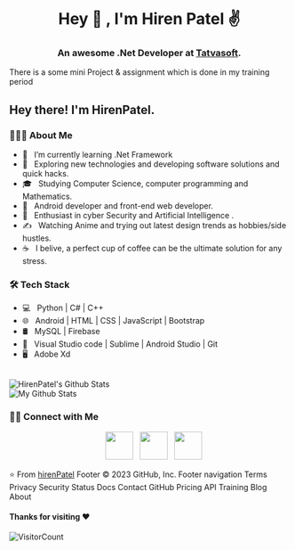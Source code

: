 <h1 align="center"> Hey 👋 , I'm Hiren Patel ✌️ </h1>

<h3 align="center">
    An awesome .Net Developer at <a href="https://www.tatvasoft.com/">Tatvasoft</a>.  
</h3>

There is a some mini Project & assignment which is done in my training period 


<h2> Hey there! I'm HirenPatel. </h2>
<!-- <img align="right" alt="GIF" src="https://raw.githubusercontent.com/devSouvik/devSouvik/master/gif3.gif" width="500"/> -->


<h3> 👨🏻‍💻 About Me </h3>

- 🔭 &nbsp; I’m currently learning .Net Framework
- 🤔 &nbsp; Exploring new technologies and developing software solutions and quick hacks.
- 🎓 &nbsp; Studying Computer Science, computer programming and Mathematics.
- 💼 &nbsp; Android developer and front-end web developer.
- 🌱 &nbsp; Enthusiast in cyber Security and Artificial Intelligence .
- ✍️ &nbsp; Watching Anime and trying out latest design trends as hobbies/side hustles.
- ☕ &nbsp; I belive, a perfect cup of coffee can be the ultimate solution for any stress. 

<h3>🛠 Tech Stack</h3>

- 💻 &nbsp; Python | C# | C++  
- 🌐 &nbsp; Android | HTML | CSS | JavaScript | Bootstrap 
- 🛢 &nbsp; MySQL | Firebase
- 🔧 &nbsp; Visual Studio code | Sublime | Android Studio | Git
- 🖥 &nbsp; Adobe Xd 

<br>

<!-- <img align="center" src="https://github-readme-stats.vercel.app/api?username=devSouvik&include_all_commits=true&count_private=true&show_icons=true&line_height=20&title_color=7A7ADB&icon_color=2234AE&text_color=D3D3D3&bg_color=0,000000,130F40" alt="devSouvik's Github Stats"> -->
 <img align="center" src="https://github-readme-stats.vercel.app/api?username=HirenPatel15620" alt="HirenPatel's Github Stats">
</br>

<!-- [![Top Langs](https://github-readme-stats.vercel.app/api/top-langs/?username=devSouvik&layout=compact&text_color=daf7dc&bg_color=151515)](https://github.com/devSouvik/github-readme-stats) -->
<img align="center" src="https://github-readme-stats.vercel.app/api/top-langs/?username=HirenPatel15620&layout=compact&theme=radical" alt="My Github Stats">

<h3> 🤝🏻 Connect with Me </h3>

<p align="center">
&nbsp; 
<!--     <a href="https://twitter.com/_souvik_guria" target="_blank" rel="noopener noreferrer"><img src="https://img.icons8.com/plasticine/100/000000/twitter.png" width="50" /></a>   -->
&nbsp; <a href="https://instagram.com/h_v__15?igshid=NTA5ZTk1NTc=" target="_blank" rel="noopener noreferrer"><img src="https://img.icons8.com/plasticine/100/000000/instagram-new.png" width="50" /></a>  
&nbsp; <a href="https://www.linkedin.com/in/hiren-patel-388a83236" target="_blank" rel="noopener noreferrer"><img src="https://img.icons8.com/plasticine/100/000000/linkedin.png" width="50" /></a>
&nbsp; <a href="mailto:hirenpatel.ict19@gmail.com" target="_blank" rel="noopener noreferrer"><img src="https://img.icons8.com/plasticine/100/000000/gmail.png"  width="50" /></a>
</p>

⭐️ From [hirenPatel](https://github.com/HirenPatel15620)
Footer
© 2023 GitHub, Inc.
Footer navigation
Terms
Privacy
Security
Status
Docs
Contact GitHub
Pricing
API
Training
Blog
About

#### Thanks for visiting :heart:
![VisitorCount](https://profile-counter.glitch.me/HirenPatel15620/count.svg)
